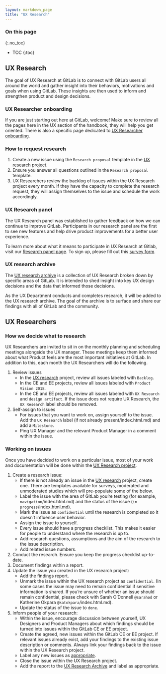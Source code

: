 ```yaml
---
layout: markdown_page
title: "UX Research"
---
```


### On this page

{:.no_toc}

- TOC
{:toc}

## UX Research

The goal of UX Research at GitLab is to connect with GitLab users all around the world and gather insight into their behaviors, motivations and goals when using GitLab. These insights are then used to inform and strengthen product and design decisions.

### UX Researcher onboarding

If you are just starting out here at GitLab, welcome! Make sure to review all the pages here in the UX section of the handbook, they will help you get oriented. There is also a specific page dedicated to [UX Researcher onboarding](https://github.com/daijapan/test/tree/master/engineering/ux/uxresearcher-onboarding/index.html.md).

### How to request research

1. Create a new issue using the `Research proposal` template in the [UX research](https://gitlab.com/gitlab-org/ux-research/index.html.md) project.
1. Ensure you answer all questions outlined in the `Research proposal` template.
1. UX Researchers review the backlog of issues within the UX Research project every month. If they have the capacity to complete the research request, they will assign themselves to the issue and schedule the work accordingly.

### UX Research panel

The UX Research panel was established to gather feedback on how we can continue to improve GitLab. Participants in our research panel are the first to see new features and help drive product improvements for a better user experience.

To learn more about what it means to participate in UX Research at Gitlab, visit our [Research panel page](/researchpanel/index.html.md). To sign up, please fill out this [survey form](https://gitlab.us3.list-manage.com/subscribe?u=195066e322642c622c0ecdde3&id=418480964e/index.html.md).

### UX research archive

The [UX research archive](https://github.com/daijapan/test/tree/master/engineering/ux/research-archive/index.html.md) is a collection of UX Research broken down by specific areas of GitLab. It is intended to shed insight into key UX design decisions and the data that informed those decisions.

As the UX Department conducts and completes research, it will be added to the UX research archive. The goal of the archive is to surface and share our findings with all of GitLab and the community.

## UX Researchers

### How we decide what to research

UX Researchers are invited to sit in on the monthly planning and scheduling meetings alongside the UX manager. These meetings keep them informed about what Product feels are the most important initiatives at GitLab. In addition to this, each month the UX Researchers will do the following.

1.  Review issues
    * In the [UX research](https://gitlab.com/gitlab-org/ux-research/index.html.md) project, review all issues labeled with `Backlog`.
    * In the CE and EE projects, review all issues labeled with `Product Vision 2018`.
    * In the CE and EE projects, review all issues labeled with `UX Research` and `design artifact`. If the issue does not require UX Research, the `UX Research` label should be removed.
1.  Self-assign to issues
    * For issues that you want to work on, assign yourself to the issue. Add the `UX Research` label (if not already present/index.html.md) and add a `Milestone`.
    * Ping UX Manager and the relevant Product Manager in a comment within the issue.

### Working on issues

Once you have decided to work on a particular issue, most of your work and documentation will be done within the [UX Research project](https://gitlab.com/gitlab-org/ux-research/index.html.md). 

1. Create a research issue:
    * If there is not already an issue in the [UX research](https://gitlab.com/gitlab-org/ux-research/index.html.md) project, create one. There are templates available for surveys, moderated and unmoderated studies which will pre-populate some of the below.
    * Label the issue with the area of GitLab you’re testing (for example, `navigation`/index.html.md) and the status of the issue (`in progress`/index.html.md).
    * Mark the issue as `confidential` until the research is completed so it doesn’t influence user behavior.
    * Assign the issue to yourself.
    * Every issue should have a progress checklist. This makes it easier for people to understand where the research is up to.
    * Add research questions, assumptions and the aim of the research to the issue description.
    * Add related issue numbers.
1. Conduct the research. Ensure you keep the progress checklist up-to-date.
1. Document findings within a report.
1. Update the issue you created in the UX research project:
    * Add the findings report.
    * Unmark the issue within the UX research project as `confidential`. (In some cases the issue may need to remain confidential if sensitive information is shared. If you’re unsure of whether an issue should remain confidential, please check with Sarah O’Donnell `@sarahod` or Katherine Okpara `@katokpara`/index.html.md).
    * Update the status of the issue to `done`.
1. Inform people of your research:
    * Within the issue, encourage discussion between yourself, UX Designers and Product Managers about which findings should be turned into issues within the GitLab CE or EE project.
    * Create the agreed, new issues within the GitLab CE or EE project. If relevant issues already exist, add your findings to the existing issue description or comments. Always link your findings back to the issue within the UX Research project.
    * Label any new issues as [appropriate](https://github.com/daijapan/test/tree/master/engineering/workflow/#workflow-labels/index.html.md).
    * Close the issue within the UX Research project.
    * Add the report to the [UX Research Archive](https://gitlab.com/gitlab-org/ux-research-archive/index.html.md) and label as appropriate.


[ux-guide]: https://docs.gitlab.com/ee/development/ux_guide/
[ux-label]: https://gitlab.com/groups/gitlab-org/issues?scope=all&state=opened&utf8=%E2%9C%93&label_name%5B%5D=UX
[ux-ready-label]: https://gitlab.com/groups/gitlab-org/issues?scope=all&state=opened&utf8=%E2%9C%93&label_name%5B%5D=UX+ready
[gitlab-design-project-readme]: https://gitlab.com/gitlab-org/gitlab-design/blob/master/README.md
[twitter-sheet]: https://docs.google.com/spreadsheets/d/1GDAUNujD1-eRYxAj4FIYbCyy8ltCwwIWqVTd9-gf4wA/edit
